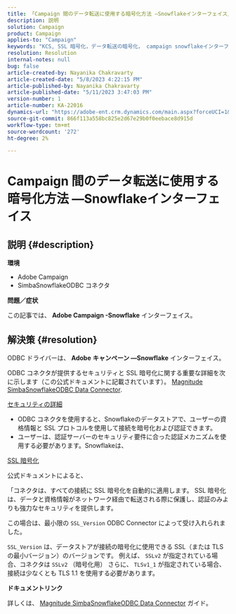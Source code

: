 ```yaml
---
title: 「Campaign 間のデータ転送に使用する暗号化方法 —Snowflakeインターフェイス」
description: 説明
solution: Campaign
product: Campaign
applies-to: "Campaign"
keywords: "KCS, SSL 暗号化，データ転送の暗号化， campaign snowflakeインターフェイス， ODBC ドライバー"
resolution: Resolution
internal-notes: null
bug: false
article-created-by: Nayanika Chakravarty
article-created-date: "5/8/2023 4:22:15 PM"
article-published-by: Nayanika Chakravarty
article-published-date: "5/11/2023 3:47:03 PM"
version-number: 1
article-number: KA-22016
dynamics-url: "https://adobe-ent.crm.dynamics.com/main.aspx?forceUCI=1&pagetype=entityrecord&etn=knowledgearticle&id=779bd679-bced-ed11-8849-6045bd006239"
source-git-commit: 866f113a558bc825e2d67e29b0f0eebace8d915d
workflow-type: tm+mt
source-wordcount: '272'
ht-degree: 2%

---
```


# Campaign 間のデータ転送に使用する暗号化方法 —Snowflakeインターフェイス

## 説明 {#description}


<b>環境</b>

- Adobe Campaign
- SimbaSnowflakeODBC コネクタ


<b>問題／症状</b>

この記事では、 <b>Adobe Campaign -Snowflake</b> インターフェイス。


## 解決策 {#resolution}


ODBC ドライバーは、 <b>Adobe</b> <b>キャンペーン —Snowflake</b> インターフェイス。

ODBC コネクタが提供するセキュリティと SSL 暗号化に関する重要な詳細を次に示します（この公式ドキュメントに記載されています）。 [Magnitude SimbaSnowflakeODBC Data Connector](https://docs.posit.co/drivers/1.8.0/pdf/Simba%20Snowflake%20ODBC%20Connector%20Install%20and%20Configuration%20Guide.pdf).

<u>セキュリティの詳細</u>

- ODBC コネクタを使用すると、Snowflakeのデータストアで、ユーザーの資格情報と SSL プロトコルを使用して接続を暗号化および認証できます。
- ユーザーは、認証サーバーのセキュリティ要件に合った認証メカニズムを使用する必要があります。Snowflakeは、


<u>SSL 暗号化</u>

公式ドキュメントによると、

「コネクタは、すべての接続に SSL 暗号化を自動的に適用します。 SSL 暗号化は、データと資格情報がネットワーク経由で転送される際に保護し、認証のみよりも強力なセキュリティを提供します。

この場合は、最小限の `SSL_Version` ODBC Connector によって受け入れられました。

`SSL_Version` は、データストアが接続の暗号化に使用できる SSL（または TLS の最小バージョン）のバージョンです。 例えば、 `SSLv2` が指定されている場合、コネクタは `SSLv2` （暗号化用） さらに、 `TLSv1_1` が指定されている場合、接続は少なくとも TLS 1.1 を使用する必要があります。

<b>ドキュメントリンク</b>

詳しくは、 [Magnitude SimbaSnowflakeODBC Data Connector](https://docs.posit.co/drivers/1.8.0/pdf/Simba%20Snowflake%20ODBC%20Connector%20Install%20and%20Configuration%20Guide.pdf) ガイド。
